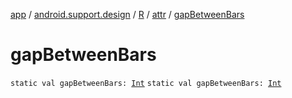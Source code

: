 [app](../../../index.md) / [android.support.design](../../index.md) / [R](../index.md) / [attr](index.md) / [gapBetweenBars](./gap-between-bars.md)

# gapBetweenBars

`static val gapBetweenBars: `[`Int`](https://kotlinlang.org/api/latest/jvm/stdlib/kotlin/-int/index.html)
`static val gapBetweenBars: `[`Int`](https://kotlinlang.org/api/latest/jvm/stdlib/kotlin/-int/index.html)